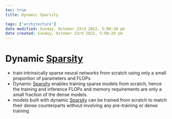 ```yaml
---
toc: true
title: Dynamic Sparsity

tags: ['architecture']
date modified: Sunday, October 23rd 2022, 5:00:30 pm
date created: Sunday, October 23rd 2022, 5:00:29 pm
---
```


# Dynamic [Sparsity](Sparsity.md)


- train intrinsically sparse neural networks from scratch using only a small proportion of parameters and FLOPs
- Dynamic [Sparsity](Sparsity.md) enables training sparse models from scratch, hence the training and inference FLOPs and memory requirements are only a small fraction of the dense models.
- models built with dynamic [Sparsity](Sparsity.md) can be trained from scratch to match their dense counterparts without involving any pre-training or dense training



